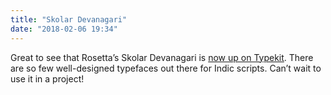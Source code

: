 ```yaml
---
title: "Skolar Devanagari"
date: "2018-02-06 19:34"
---
```


Great to see that Rosetta&#x2019;s Skolar Devanagari is [now up on Typekit](https://typekit.com/fonts/skolar-devanagari). There are so few well-designed typefaces out there for Indic scripts. Can&#x2019;t wait to use it in a project!
